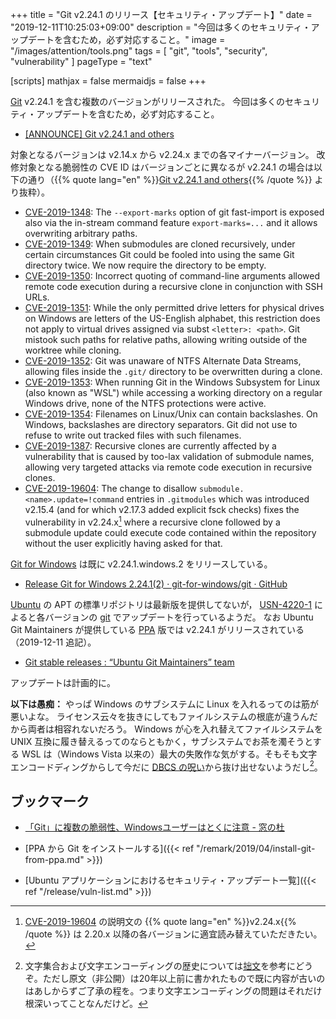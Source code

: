 +++
title = "Git v2.24.1 のリリース【セキュリティ・アップデート】"
date =  "2019-12-11T10:25:03+09:00"
description = "今回は多くのセキュリティ・アップデートを含むため，必ず対応すること。"
image = "/images/attention/tools.png"
tags  = [ "git", "tools", "security", "vulnerability" ]
pageType = "text"

[scripts]
  mathjax = false
  mermaidjs = false
+++

[Git] v2.24.1 を含む複数のバージョンがリリースされた。
今回は多くのセキュリティ・アップデートを含むため，必ず対応すること。

- [[ANNOUNCE] Git v2.24.1 and others](https://public-inbox.org/git/xmqqr21cqcn9.fsf@gitster-ct.c.googlers.com/T/)

対象となるバージョンは v2.14.x から v2.24.x までの各マイナーバージョン。
改修対象となる脆弱性の CVE ID はバージョンごとに異なるが v2.24.1 の場合は以下の通り（{{% quote lang="en" %}}[Git v2.24.1 and others](https://public-inbox.org/git/xmqqr21cqcn9.fsf@gitster-ct.c.googlers.com/T/){{% /quote %}} より抜粋）。

- [CVE-2019-1348](https://nvd.nist.gov/vuln/detail/CVE-2019-1348): The `--export-marks` option of git fast-import is exposed also via the in-stream command feature `export-marks=...` and it allows overwriting arbitrary paths.
- [CVE-2019-1349](https://nvd.nist.gov/vuln/detail/CVE-2019-1349): When submodules are cloned recursively, under certain circumstances Git could be fooled into using the same Git directory twice. We now require the directory to be empty.
- [CVE-2019-1350](https://nvd.nist.gov/vuln/detail/CVE-2019-1350): Incorrect quoting of command-line arguments allowed remote code execution during a recursive clone in conjunction with SSH URLs.
- [CVE-2019-1351](https://nvd.nist.gov/vuln/detail/CVE-2019-1351): While the only permitted drive letters for physical drives on
   Windows are letters of the US-English alphabet, this restriction does not apply to virtual drives assigned via subst `<letter>: <path>`. Git mistook such paths for relative paths, allowing writing outside of the worktree while cloning.
- [CVE-2019-1352](https://nvd.nist.gov/vuln/detail/CVE-2019-1352): Git was unaware of NTFS Alternate Data Streams, allowing files inside the `.git/` directory to be overwritten during a clone.
- [CVE-2019-1353](https://nvd.nist.gov/vuln/detail/CVE-2019-1353): When running Git in the Windows Subsystem for Linux (also known as "WSL") while accessing a working directory on a regular Windows drive, none of the NTFS protections were active.
- [CVE-2019-1354](https://nvd.nist.gov/vuln/detail/CVE-2019-1354): Filenames on Linux/Unix can contain backslashes. On Windows, backslashes are directory separators. Git did not use to refuse to write out tracked files with such filenames.
- [CVE-2019-1387](https://nvd.nist.gov/vuln/detail/CVE-2019-1387): Recursive clones are currently affected by a vulnerability that is caused by too-lax validation of submodule names, allowing very targeted attacks via remote code execution in recursive clones.
- [CVE-2019-19604](https://nvd.nist.gov/vuln/detail/CVE-2019-19604): The change to disallow `submodule.<name>.update=!command` entries in `.gitmodules` which was introduced v2.15.4 (and for which v2.17.3 added explicit fsck checks) fixes the vulnerability in v2.24.x[^git1] where a recursive clone followed by a submodule update could execute code contained within the repository without the user explicitly having asked for that.

[^git1]: [CVE-2019-19604](https://nvd.nist.gov/vuln/detail/CVE-2019-19604) の説明文の {{% quote lang="en" %}}v2.24.x{{% /quote %}} は 2.20.x 以降の各バージョンに適宜読み替えていただきたい。

[Git for Windows] は既に v2.24.1.windows.2 をリリースしている。

- [Release Git for Windows 2.24.1(2) · git-for-windows/git · GitHub](https://github.com/git-for-windows/git/releases/tag/v2.24.1.windows.2)

[Ubuntu] の APT の標準リポジトリは最新版を提供してないが， [USN-4220-1](https://usn.ubuntu.com/4220-1/ "USN-4220-1: Git vulnerabilities | Ubuntu security notices") によると各バージョンの [git] でアップデートを行っているようだ。
なお Ubuntu Git Maintainers が提供している [PPA] 版では v2.24.1 がリリースされている（2019-12-11 追記）。

- [Git stable releases : “Ubuntu Git Maintainers” team](https://launchpad.net/~git-core/+archive/ubuntu/ppa)

アップデートは計画的に。

**以下は愚痴：** やっぱ Windows のサブシステムに Linux を入れるってのは筋が悪いよな。
ライセンス云々を抜きにしてもファイルシステムの根底が違うんだから両者は相容れないだろう。
Windows が心を入れ替えてファイルシステムを UNIX 互換に履き替えるってのならともかく，サブシステムでお茶を濁そうとする WSL は（Windows Vista 以来の）最大の失敗作な気がする。そもそも文字エンコードディングからして今だに [DBCS の呪い](https://twitter.com/mattn_jp/status/1198638950480433153)から抜け出せないようだし[^ce1]。

[^ce1]: 文字集合および文字エンコーディングの歴史については[拙文](https://github.com/spiegel-im-spiegel/charset_document "spiegel-im-spiegel/charset_document: 「文字コードとその実装」 upLaTeX ドキュメント")を参考にどうぞ。ただし原文（非公開）は20年以上前に書かれたもので既に内容が古いのはあしからずご了承の程を。つまり文字エンコーディングの問題はそれだけ根深いってことなんだけど。

## ブックマーク

- [「Git」に複数の脆弱性、Windowsユーザーはとくに注意 - 窓の杜](https://forest.watch.impress.co.jp/docs/news/1223826.html)

- [PPA から Git をインストールする]({{< ref "/remark/2019/04/install-git-from-ppa.md" >}})
- [Ubuntu アプリケーションにおけるセキュリティ・アップデート一覧]({{< ref "/release/vuln-list.md" >}})

[Ubuntu]: https://www.ubuntu.com/ "The leading operating system for PCs, IoT devices, servers and the cloud | Ubuntu"
[git]: https://git-scm.com/
[Git]: https://git-scm.com/
[Git for Windows]: https://gitforwindows.org/
[PPA]: https://launchpad.net/ubuntu/+ppas "Personal Package Archives : Ubuntu"

